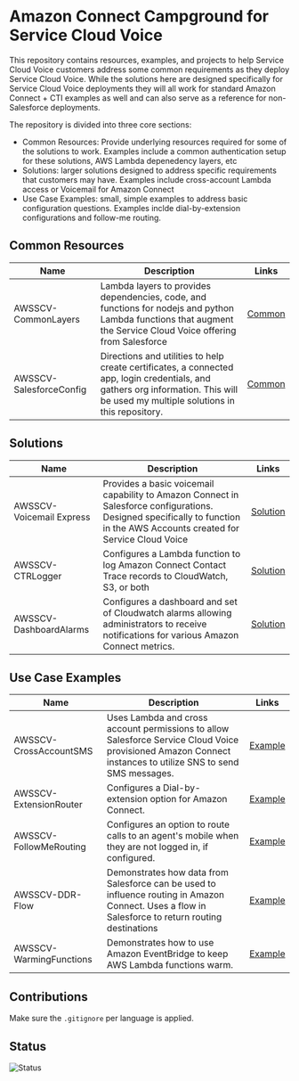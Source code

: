 # Amazon Connect Campground for Service Cloud Voice

This repository contains resources, examples, and projects to help Service Cloud Voice customers address some common requirements as they deploy Service Cloud Voice. While the solutions here are designed specifically for Service Cloud Voice deployments they will all work for standard Amazon Connect + CTI examples as well and can also serve as a reference for non-Salesforce deployments. 

The repository is divided into three core sections:
- Common Resources: Provide underlying resources required for some of the solutions to work. Examples include a common authentication setup for these solutions, AWS Lambda depenedency layers, etc
- Solutions: larger solutions designed to address specific requirements that customers may have. Examples include cross-account Lambda access or Voicemail for Amazon Connect
- Use Case Examples: small, simple examples to address basic configuration questions. Examples inclde dial-by-extension configurations and follow-me routing.

## Common Resources

| Name | Description | Links |
| ---- | ----------- | ----- |
| AWSSCV-CommonLayers | Lambda layers to provides dependencies, code, and functions for nodejs and python Lambda functions that augment the Service Cloud Voice offering from Salesforce | [Common](Common/AWSSCV-CommonLayers) |
| AWSSCV-SalesforceConfig | Directions and utilities to help create certificates, a connected app, login credentials, and gathers org information. This  will be used my multiple solutions in this repository. | [Common](Common/AWSSCV-SalesforceConfig) |

## Solutions

| Name | Description | Links |
| ---- | ----------- | ----- |
| AWSSCV-Voicemail Express | Provides a basic voicemail capability to Amazon Connect in Salesforce configurations. Designed specifically to function in the AWS Accounts created for Service Cloud Voice | [Solution](Solutions/AWSSCV-VoicemailExpress) |
| AWSSCV-CTRLogger | Configures a Lambda function to log Amazon Connect Contact Trace records to CloudWatch, S3, or both | [Solution](Solutions/AWSSCV-CTRLogger) |
| AWSSCV-DashboardAlarms | Configures a dashboard and set of Cloudwatch alarms allowing administrators to receive notifications for various Amazon Connect metrics. | [Solution](Solutions/AWSSCV-DashboardAlarms) |

## Use Case Examples

| Name | Description | Links |
| ---- | ----------- | ----- |
| AWSSCV-CrossAccountSMS | Uses Lambda and cross account permissions to allow Salesforce Service Cloud Voice provisioned Amazon Connect instances to utilize SNS to send SMS messages. | [Example](Examples/AWSSCV-CrossAccountSMS) |
| AWSSCV-ExtensionRouter | Configures a Dial-by-extension option for Amazon Connect. | [Example](Examples/AWSSCV-ExtensionRouting) |
| AWSSCV-FollowMeRouting | Configures an option to route calls to an agent's mobile when they are not logged in, if configured. | [Example](Examples/AWSSCV-FollowMeRouting) |
| AWSSCV-DDR-Flow | Demonstrates how data from Salesforce can be used to influence routing in Amazon Connect. Uses a flow in Salesforce to return routing destinations | [Example](Examples/AWSSCV-DataDirectedRouting-FlowRouting) |
| AWSSCV-WarmingFunctions |  Demonstrates how to use Amazon EventBridge to keep AWS Lambda functions warm. | [Example](Examples/AWSSCV-WarmingFunctions) |

## Contributions

Make sure the `.gitignore` per language is applied. 

## Status
![Status](https://codebuild.us-west-2.amazonaws.com/badges?uuid=eyJlbmNyeXB0ZWREYXRhIjoiVlBLcm9mQlRQV01ZbDRES1FwM3JRNVlJYzB0MlNYYzN1V25weU9CSUN1ckxHQWFTbitsRFo2RHUzR3FDblJjZjR5ZnJhY2F6VHBYSEtVaXcwcVNKVXM0PSIsIml2UGFyYW1ldGVyU3BlYyI6IklPR2ExNWp1MnN6T1pYZ3MiLCJtYXRlcmlhbFNldFNlcmlhbCI6MX0%3D&branch=master)

